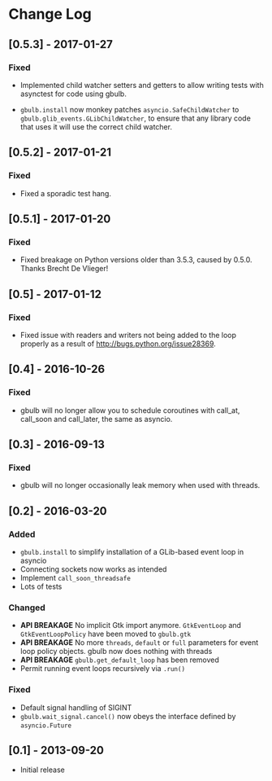 # Change Log
## [0.5.3] - 2017-01-27

### Fixed
 - Implemented child watcher setters and getters to allow writing tests with
   asynctest for code using gbulb.

 - `gbulb.install` now monkey patches `asyncio.SafeChildWatcher` to
   `gbulb.glib_events.GLibChildWatcher`, to ensure that any library code that
   uses it will use the correct child watcher.

## [0.5.2] - 2017-01-21

### Fixed
 - Fixed a sporadic test hang.

## [0.5.1] - 2017-01-20

### Fixed
 - Fixed breakage on Python versions older than 3.5.3, caused by 0.5.0. Thanks Brecht De Vlieger!

## [0.5] - 2017-01-12

### Fixed
 - Fixed issue with readers and writers not being added to the loop properly as
   a result of http://bugs.python.org/issue28369.

## [0.4] - 2016-10-26

### Fixed
 - gbulb will no longer allow you to schedule coroutines with call_at,
   call_soon and call_later, the same as asyncio.

## [0.3] - 2016-09-13

### Fixed
 - gbulb will no longer occasionally leak memory when used with threads.

## [0.2] - 2016-03-20
### Added
 - `gbulb.install` to simplify installation of a GLib-based event loop in
   asyncio
 - Connecting sockets now works as intended
 - Implement `call_soon_threadsafe`
 - Lots of tests

### Changed
 - **API BREAKAGE** No implicit Gtk import anymore. `GtkEventLoop` and `GtkEventLoopPolicy` have
   been moved to `gbulb.gtk`
 - **API BREAKAGE** No more `threads`, `default` or `full` parameters for event
   loop policy objects. gbulb now does nothing with threads
 - **API BREAKAGE** `gbulb.get_default_loop` has been removed
 - Permit running event loops recursively via `.run()`

### Fixed
 - Default signal handling of SIGINT
 - `gbulb.wait_signal.cancel()` now obeys the interface defined by
   `asyncio.Future`

## [0.1] - 2013-09-20
 - Initial release
